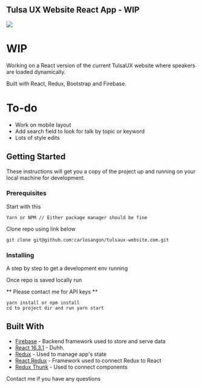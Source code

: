 ## Tulsa UX Website React App - WIP

<img src="http://carlos.angon.me/github/tulsa_ux_wip.png"/>

# WIP
Working on a React version of the current TulsaUX website where speakers are loaded dynamically.

Built with React, Redux, Bootstrap and Firebase.

# To-do
- Work on mobile layout
- Add search field to look for talk by topic or keyword
- Lots of style edits


## Getting Started

These instructions will get you a copy of the project up and running on your local machine for development.

### Prerequisites

Start with this

```
Yarn or NPM // Either package manager should be fine
```

Clone repo using link below

```
git clone git@github.com:carlosangon/tulsaux-website.com.git
```

### Installing

A step by step to get a development env running

Once repo is saved locally run

** Please contact me for API keys **

```
yarn install or npm install
cd to project dir and run yarn start

```

## Built With

* [Firebase](https://firebase.google.com/) - Backend framework used to store and serve data
* [React 16.3.1](https://github.com/facebook/react/releases) - Duhh.
* [Redux](https://redux.js.org/) - Used to manage app's state
* [React Redux](https://github.com/reduxjs/react-redux) - Framework used to connect Redux to React
* [Redux Thunk](https://github.com/reduxjs/redux-thunk) - Used to connect components 


Contact me if you have any questions

